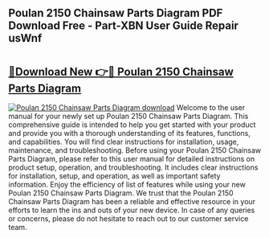 ## Poulan 2150 Chainsaw Parts Diagram PDF Download Free - Part-XBN User Guide Repair usWnf

# <h2><a href="http://dfog1v.blite.top/?on=Poulan+2150+Chainsaw+Parts+Diagram">🔗Download New 👉🔴 Poulan 2150 Chainsaw Parts Diagram</a></h2>

[![Poulan 2150 Chainsaw Parts Diagram download](https://i.imgur.com/lujVjoI.png)](http://dfog1v.blite.top/?on=Poulan+2150+Chainsaw+Parts+Diagram)
Welcome to the user manual for your newly set up Poulan 2150 Chainsaw Parts Diagram. This comprehensive guide is intended to help you get started with your product and provide you with a thorough understanding of its features, functions, and capabilities. You will find clear instructions for installation, usage, maintenance, and troubleshooting. Before using your Poulan 2150 Chainsaw Parts Diagram, please refer to this user manual for detailed instructions on product setup, operation, and troubleshooting. It includes clear instructions for installation, setup, and operation, as well as important safety information. Enjoy the efficiency of list of features while using your new Poulan 2150 Chainsaw Parts Diagram. We trust that the Poulan 2150 Chainsaw Parts Diagram has been a reliable and effective resource in your efforts to learn the ins and outs of your new device. In case of any queries or concerns, please do not hesitate to reach out to our customer service team.
